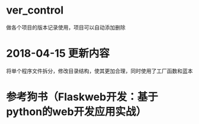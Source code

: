 # ver_control
做各个项目的版本记录使用，项目可以自动添加删除
# 2018-04-15 更新内容
将单个程序文件拆分，修改目录结构，使其更加合理，同时使用了工厂函数和蓝本







# 参考狗书（Flaskweb开发：基于python的web开发应用实战）
